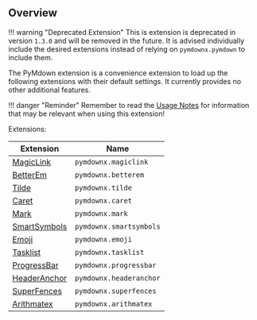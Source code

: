 ## Overview

!!! warning "Deprecated Extension"
    This is extension is deprecated in version `1.3.0` and will be removed in the future.  It is advised individually include the desired extensions instead of relying on `pymdownx.pymdown` to include them.

The PyMdown extension is a convenience extension to load up the following extensions with their default settings. It currently provides no other additional features.

!!! danger "Reminder"
    Remember to read the [Usage Notes](../usage_notes.md) for information that may be relevant when using this extension!

Extensions:

Extension                        | Name
-------------------------------- | ----
[MagicLink](./magiclink.md)      | `pymdownx.magiclink`
[BetterEm](./betterem.md)        | `pymdownx.betterem`
[Tilde](./tilde.md)              | `pymdownx.tilde`
[Caret](./caret.md)              | `pymdownx.caret`
[Mark](./mark.md)                | `pymdownx.mark`
[SmartSymbols](./smartsymbols.md)| `pymdownx.smartsymbols`
[Emoji](./emoji.md)              | `pymdownx.emoji`
[Tasklist](./tasklist.md)        | `pymdownx.tasklist`
[ProgressBar](./progressbar.md)  | `pymdownx.progressbar`
[HeaderAnchor](./headeranchor.md)| `pymdownx.headeranchor`
[SuperFences](./superfences.md)  | `pymdownx.superfences`
[Arithmatex](./arithmatex.md)    | `pymdownx.arithmatex`
